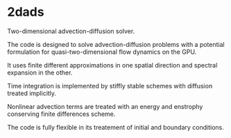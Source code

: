 # 2dads
Two-dimensional advection-diffusion solver.

The code is designed to solve advection-diffusion problems with a potential formulation for quasi-two-dimensional flow dynamics
on the GPU.

It uses finite different approximations in one spatial direction and spectral expansion in the other.

Time integration is implemented by stiffly stable schemes with diffusion treated implicitly.

Nonlinear advection terms are treated with an energy and enstrophy conserving finite differences scheme.

The code is fully flexible in its treatement of initial and boundary conditions.
